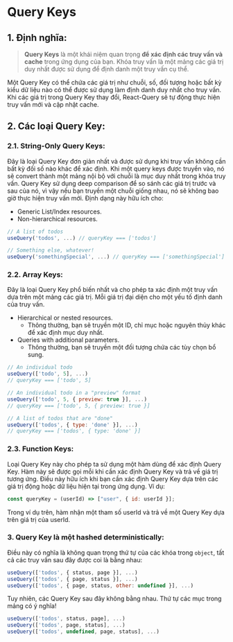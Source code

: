 # Query Keys

## 1. Định nghĩa:

> **Query Keys** là một khái niệm quan trọng **để xác định các truy vấn và cache** trong ứng dụng của bạn. Khóa truy vấn là một mảng các giá trị duy nhất được sử dụng để định danh một truy vấn cụ thể.

Một Query Key có thể chứa các giá trị như chuỗi, số, đối tượng hoặc bất kỳ kiểu dữ liệu nào có thể được sử dụng làm định danh duy nhất cho truy vấn. Khi các giá trị trong Query Key thay đổi, React-Query sẽ tự động thực hiện truy vấn mới và cập nhật cache.

## 2. Các loại Query Key:

### 2.1. String-Only Query Keys:

Đây là loại Query Key đơn giản nhất và được sử dụng khi truy vấn không cần bất kỳ đối số nào khác để xác định. Khi một query keys được truyền vào, nó sẽ convert thành một mảng nội bộ với chuỗi là mục duy nhất trong khóa truy vấn. Query Key sử dụng deep comparison để so sánh các giá trị trước và sau của nó, vì vậy nếu bạn truyền một chuỗi giống nhau, nó sẽ không bao giờ thực hiện truy vấn mới. Định dạng này hữu ích cho:

- Generic List/Index resources.
- Non-hierarchical resources.

```javascript
// A list of todos
useQuery('todos', ...) // queryKey === ['todos']

// Something else, whatever!
useQuery('somethingSpecial', ...) // queryKey === ['somethingSpecial']
```

### 2.2. Array Keys:

Đây là loại Query Key phổ biến nhất và cho phép ta xác định một truy vấn dựa trên một mảng các giá trị. Mỗi giá trị đại diện cho một yếu tố định danh của truy vấn.

- Hierarchical or nested resources.
  - Thông thường, bạn sẽ truyền một ID, chỉ mục hoặc nguyên thủy khác để xác định mục duy nhất.
- Queries with additional parameters.
  - Thông thường, bạn sẽ truyền một đối tượng chứa các tùy chọn bổ sung.

```javascript
// An individual todo
useQuery(['todo', 5], ...)
// queryKey === ['todo', 5]

// An individual todo in a "preview" format
useQuery(['todo', 5, { preview: true }], ...)
// queryKey === ['todo', 5, { preview: true }]

// A list of todos that are "done"
useQuery(['todos', { type: 'done' }], ...)
// queryKey === ['todos', { type: 'done' }]
```

### 2.3. Function Keys:

Loại Query Key này cho phép ta sử dụng một hàm dùng để xác định Query Key. Hàm này sẽ được gọi mỗi khi cần xác định Query Key và trả về giá trị tương ứng. Điều này hữu ích khi bạn cần xác định Query Key dựa trên các giá trị động hoặc dữ liệu hiện tại trong ứng dụng. Ví dụ:

```javascript
const queryKey = (userId) => ["user", { id: userId }];
```

Trong ví dụ trên, hàm nhận một tham số userId và trả về một Query Key dựa trên giá trị của userId.

### 3. Query Key là một hashed deterministically:

Điều này có nghĩa là không quan trọng thứ tự của các khóa trong `object`, tất cả các truy vấn sau đây được coi là bằng nhau:

```javascript
useQuery(['todos', { status, page }], ...)
useQuery(['todos', { page, status }], ...)
useQuery(['todos', { page, status, other: undefined }], ...)
```

Tuy nhiên, các Query Key sau đây không bằng nhau. Thứ tự các mục trong mảng có ý nghĩa!

```javascript
useQuery(['todos', status, page], ...)
useQuery(['todos', page, status], ...)
useQuery(['todos', undefined, page, status], ...)
```
